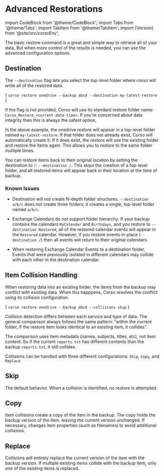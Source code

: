 # Advanced Restorations

import CodeBlock from '@theme/CodeBlock';
import Tabs from '@theme/Tabs';
import TabItem from '@theme/TabItem';
import {Version} from '@site/src/corsoEnv';

The basic restore command is a great and simple way to retrieve all of your data.
But when more control of the results is needed, you can use the advanced
configuration options.

## Destination

The `--destination` flag lets you select the top-level folder where corso will
write all of the restored data.

<CodeBlock language="bash">{
    `corso restore onedrive --backup abcd --destination my-latest-restore`
}</CodeBlock>

If the flag is not provided, Corso will use its standard restore folder name:
`Corso_Restore_<current-date-time>`.  If you're concerned about data integrity
then this is always the safest option, 

In the above example, the onedrive restore will appear in a top-level folder
named `my-latest-restore`.  If that folder does not already exist, Corso will
automatically create it.  If it does exist, the restore will use the existing
folder and restore the items again. This allows you to restore to the same folder
multiple times.

You can restore items back to their original location by setting the destination
to `/`: `--destination /`.  This skips the creation of a top-level folder, and
all restored items will appear back in their location at the time of backup.

### Known Issues

* Destination will not create N-depth folder structures.  `--destination a/b/c`
does not create three folders; it creates a single, top-level folder named `a/b/c`.

* Exchange Calendars do not support folder hierarchy.  If your backup contains the
calendars `MyCalendar` and `Birthdays`, and you restore to `--destination Restored`,
all of the restored calendar events will appear in the `Restored` calendar.  However,
if you restore events in-place (`--destination /`) then all events will return to
their original calendars.

*  When restoring Exchange Calendar Events to a destination folder, Events that were
previously isolated in different calendars may collide with each other in the destination
calendar.

## Item Collision Handling

When restoring data into an existing folder, the items from the backup may conflict
with existing data.  When this happpens, Corso resolves the conflict using its
collision configuration.

<CodeBlock language="bash">{
    `corso restore onedrive --backup abcd --collisions skip`
}</CodeBlock>

Collision detection differs between each service and type of data.  The general
comparison always follows the same pattern: "within the current folder, if the
restore item looks identical to an existing item, it collides".

The comparison uses item metadata (names, subjects, titles, etc), not item content.
So if the current `reports.txt` has different contents than the backup `reports.txt`,
it still collides.

Collisions can be handled with three different configurations: `Skip`, `Copy`,
and `Replace`

## Skip

The default behavior.  When a collision is identified, no restore is attempted.

## Copy

Item collisions create a copy of the item in the backup.  The copy holds the backup
version of the item, leaving the current version unchanged.  If necessary, changes
item properties (such as filenames) to avoid additional collisions.

## Replace

Collisions will entirely replace the current version of the item with the backup
version.  If multiple existing items collide with the backup item, only one of the
existing items is replaced.

